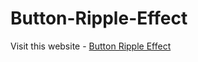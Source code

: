 # Button-Ripple-Effect

Visit this website - [Button Ripple Effect](https://prgvaibhav.github.io/Button-Ripple-Effect/)

